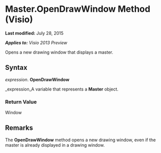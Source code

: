 
# Master.OpenDrawWindow Method (Visio)

 **Last modified:** July 28, 2015

 _**Applies to:** Visio 2013 Preview_

Opens a new drawing window that displays a master.


## Syntax

 _expression_. **OpenDrawWindow**

 _expression_A variable that represents a  **Master** object.


### Return Value

Window


## Remarks

The  **OpenDrawWindow** method opens a new drawing window, even if the master is already displayed in a drawing window.

